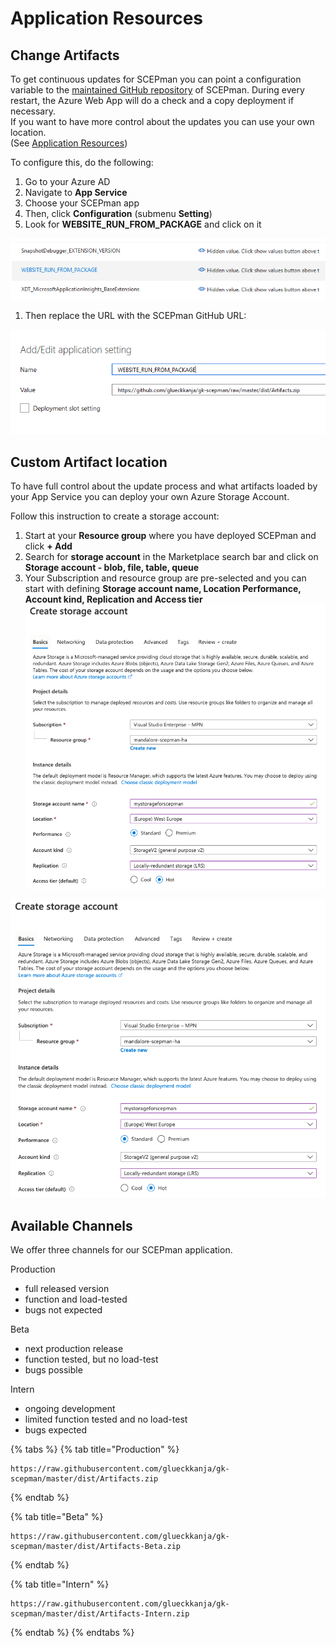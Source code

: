 # Application Resources

## Change Artifacts

To get continuous updates for SCEPman you can point a configuration variable to the [maintained GitHub repository](https://github.com/glueckkanja/gk-scepman) of SCEPman. During every restart, the Azure Web App will do a check and a copy deployment if necessary.   
If you want to have more control about the updates you can use your own location.   
\(See [Application Resources](change-channel.md#custom-artifact-location)\)

To configure this, do the following:

1. Go to your Azure AD
2. Navigate to **App Service**
3. Choose your SCEPman app
4. Then, click **Configuration** \(submenu **Setting**\)
5. Look for **WEBSITE\_RUN\_FROM\_PACKAGE** and click on it

![](../../../.gitbook/assets/scepman_optional2%20%281%29%20%281%29.png)

1. Then replace the URL with the SCEPman GitHub URL:

![](../../../.gitbook/assets/scepman_optional3%20%281%29%20%281%29.png)

## Custom Artifact location

To have full control about the update process and what artifacts loaded by your App Service you can deploy your own Azure Storage Account.

Follow this instruction to create a storage account:

1. Start at your **Resource group** where you have deployed SCEPman and click **+ Add**
2. Search for **storage account** in the Marketplace search bar and click on **Storage account - blob, file, table, queue**
3. Your Subscription and resource group are pre-selected and you can start with defining **Storage account name, Location Performance, Account kind, Replication and Access tier**  ![](../../../.gitbook/assets/image.png) 

![](../../../.gitbook/assets/image.png)

## Available Channels

We offer three channels for our SCEPman application. 

Production  
- full released version  
- function and load-tested  
- bugs not expected  
  
Beta  
- next production release  
- function tested, but no load-test  
- bugs possible  
  
Intern  
- ongoing development  
- limited function tested and no load-test  
- bugs expected

{% tabs %}
{% tab title="Production" %}
```text
https://raw.githubusercontent.com/glueckkanja/gk-scepman/master/dist/Artifacts.zip
```
{% endtab %}

{% tab title="Beta" %}
```
https://raw.githubusercontent.com/glueckkanja/gk-scepman/master/dist/Artifacts-Beta.zip
```
{% endtab %}

{% tab title="Intern" %}
```
https://raw.githubusercontent.com/glueckkanja/gk-scepman/master/dist/Artifacts-Intern.zip
```
{% endtab %}
{% endtabs %}


